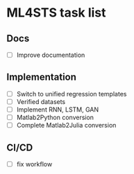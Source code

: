 # ML4STS task list

## Docs
- [ ] Improve documentation 

## Implementation
- [ ] Switch to unified regression templates
- [ ] Verified datasets
- [ ] Implement RNN, LSTM, GAN
- [ ] Matlab2Python conversion
- [ ] Complete Matlab2Julia conversion

## CI/CD
- [ ] fix workflow
